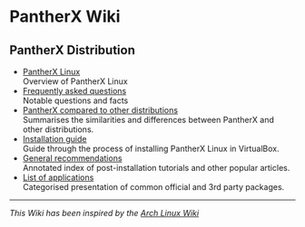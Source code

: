 # PantherX Wiki

## PantherX Distribution

- [PantherX Linux](PantherX-Linux)  
Overview of PantherX Linux
- [Frequently asked questions](Frequently-asked-questions)  
Notable questions and facts
- [PantherX compared to other distributions](PantherX-compared-to-other-distributions)  
Summarises the similarities and differences between PantherX and other distributions.
- [Installation guide](Installation-guide)  
Guide through the process of installing PantherX Linux in VirtualBox.
- [General recommendations](General-recommendations)  
Annotated index of post-installation tutorials and other popular articles.
- [List of applications](List-of-applications)  
Categorised presentation of common official and 3rd party packages.

---

_This Wiki has been inspired by the [Arch Linux Wiki](https://wiki.archlinux.org/)_